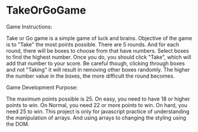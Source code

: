 # TakeOrGoGame
Game Instructions:

Take or Go game is a simple game of luck and brains.
Objective of the game is to "Take" the most points possible.
There are 5 rounds.  And for each round, there will be boxes to choose from that have numbers.  Select boxes to find the highest number.  Once you do, you should click "Take", which will add that number to your score.
Be careful though, clicking through boxes and not "Taking" it will result in removing other boxes randomly.  The higher the number value in the boxes, the more difficult the round becomes.

Game Development Purpose:

The maximum points possible is 25.  On easy, you need to have 18 or higher points to win.  On Normal, you need 22 or more points to win.  On hard, you need 25 to win.
This project is only for javascript practice of understanding the manipulation of arrays.  And using arrays to changing the styling using the DOM.
